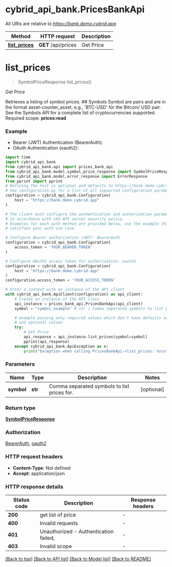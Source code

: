# cybrid_api_bank.PricesBankApi

All URIs are relative to *https://bank.demo.cybrid.app*

Method | HTTP request | Description
------------- | ------------- | -------------
[**list_prices**](PricesBankApi.md#list_prices) | **GET** /api/prices | Get Price


# **list_prices**
> SymbolPriceResponse list_prices()

Get Price

Retrieves a listing of symbol prices.  ## Symbols  Symbol are pairs and are in the format asset-counter_asset, e.g., 'BTC-USD' for the Bitcoin/ USD pair. See the Symbols API for a complete list of cryptocurrencies supported.    Required scope: **prices:read**

### Example

* Bearer (JWT) Authentication (BearerAuth):
* OAuth Authentication (oauth2):

```python
import time
import cybrid_api_bank
from cybrid_api_bank.api import prices_bank_api
from cybrid_api_bank.model.symbol_price_response import SymbolPriceResponse
from cybrid_api_bank.model.error_response import ErrorResponse
from pprint import pprint
# Defining the host is optional and defaults to https://bank.demo.cybrid.app
# See configuration.py for a list of all supported configuration parameters.
configuration = cybrid_api_bank.Configuration(
    host = "https://bank.demo.cybrid.app"
)

# The client must configure the authentication and authorization parameters
# in accordance with the API server security policy.
# Examples for each auth method are provided below, use the example that
# satisfies your auth use case.

# Configure Bearer authorization (JWT): BearerAuth
configuration = cybrid_api_bank.Configuration(
    access_token = 'YOUR_BEARER_TOKEN'
)

# Configure OAuth2 access token for authorization: oauth2
configuration = cybrid_api_bank.Configuration(
    host = "https://bank.demo.cybrid.app"
)
configuration.access_token = 'YOUR_ACCESS_TOKEN'

# Enter a context with an instance of the API client
with cybrid_api_bank.ApiClient(configuration) as api_client:
    # Create an instance of the API class
    api_instance = prices_bank_api.PricesBankApi(api_client)
    symbol = "symbol_example" # str | Comma separated symbols to list prices for. (optional)

    # example passing only required values which don't have defaults set
    # and optional values
    try:
        # Get Price
        api_response = api_instance.list_prices(symbol=symbol)
        pprint(api_response)
    except cybrid_api_bank.ApiException as e:
        print("Exception when calling PricesBankApi->list_prices: %s\n" % e)
```


### Parameters

Name | Type | Description  | Notes
------------- | ------------- | ------------- | -------------
 **symbol** | **str**| Comma separated symbols to list prices for. | [optional]

### Return type

[**SymbolPriceResponse**](SymbolPriceResponse.md)

### Authorization

[BearerAuth](../README.md#BearerAuth), [oauth2](../README.md#oauth2)

### HTTP request headers

 - **Content-Type**: Not defined
 - **Accept**: application/json


### HTTP response details

| Status code | Description | Response headers |
|-------------|-------------|------------------|
**200** | get list of price |  -  |
**400** | Invalid requests |  -  |
**401** | Unauthorized - Authentication failed,  |  -  |
**403** | Invalid scope |  -  |

[[Back to top]](#) [[Back to API list]](../README.md#documentation-for-api-endpoints) [[Back to Model list]](../README.md#documentation-for-models) [[Back to README]](../README.md)


